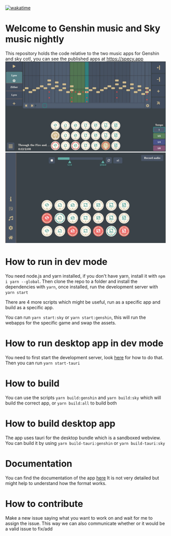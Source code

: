 [![wakatime](https://wakatime.com/badge/user/f0147aa6-69b8-4142-806c-050d6fee026e/project/68da356a-cd0b-40cb-996c-0799e406179f.svg)](https://wakatime.com/badge/user/f0147aa6-69b8-4142-806c-050d6fee026e/project/68da356a-cd0b-40cb-996c-0799e406179f)
# Welcome to Genshin music and Sky music nightly

This repository holds the code relative to the two music apps for Genshin and sky cotl, you can see the published apps at https://specy.app
![Composer](docs/assets/composer.webp)
![Player](docs/assets/player.webp)

# How to run in dev mode
You need node.js and yarn installed, if you don't have yarn, install it with `npm i yarn --global`.
Then clone the repo to a folder and install the dependencies with `yarn`, once installed, run the development server with `yarn start`

There are 4 more scripts which might be useful, run as a specific app and build as a specific app.

You can run `yarn start:sky` or `yarn start:genshin`, this will run the webapps for the specific game and swap the assets. 

# How to run desktop app in dev mode
You need to first start the development server, look [here](#how-to-run-in-dev-mode) for how to do that.
Then you can run `yarn start-tauri`
# How to build

You can use the scripts `yarn build:genshin` and `yarn build:sky` which will build the correct app, or `yarn build:all` to build both

# How to build desktop app

The app uses tauri for the desktop bundle which is a sandboxed webview. You can build it by using `yarn build-tauri:genshin` or `yarn build-tauri:sky`


# Documentation
You can find the documentation of the app [here](https://github.com/Specy/genshin-music/wiki)
It is not very detailed but might help to understand how the format works.

# How to contribute
Make a new issue saying what you want to work on and wait for me to assign the issue. This way we can also communicate whether or it would be a valid issue to fix/add
